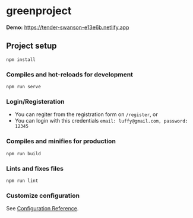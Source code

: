 # greenproject
**Demo:** https://tender-swanson-e13e6b.netlify.app


## Project setup

```
npm install
```

### Compiles and hot-reloads for development

```
npm run serve
```

### Login/Registeration
- You can regiter from the registration form on `/register`, or
- You can login with this credentials `email: luffy@gmail.com, password: 12345`

### Compiles and minifies for production

```
npm run build
```

### Lints and fixes files

```
npm run lint
```

### Customize configuration

See [Configuration Reference](https://cli.vuejs.org/config/).

